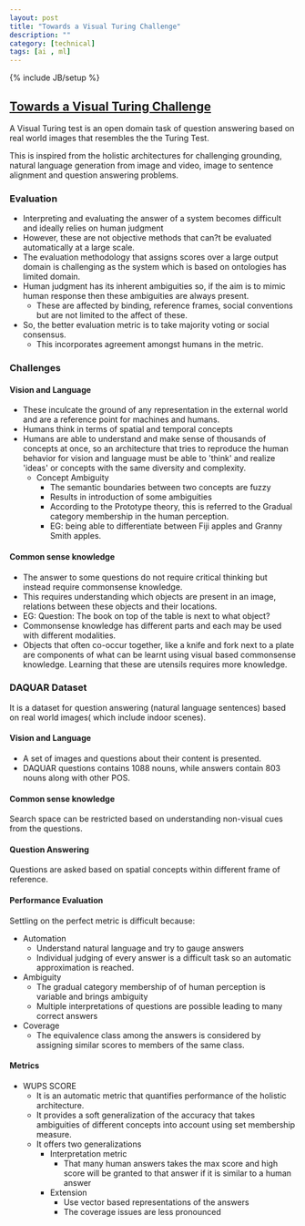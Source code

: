 ```yaml
---
layout: post
title: "Towards a Visual Turing Challenge"
description: ""
category: [technical]
tags: [ai , ml]
---
```

{% include JB/setup %}

## [Towards a Visual Turing Challenge]( http://arxiv.org/abs/1410.8027)A Visual Turing test is an open domain task of question answering based on real world images that resembles the the Turing Test. This is inspired from the holistic architectures for challenging grounding, natural language generation from image and video, image to sentence alignment and question answering problems. ### Evaluation-	Interpreting and evaluating the answer of a system becomes difficult and ideally relies on human judgment -	However, these are not objective methods that can?t be evaluated automatically at a large scale. -	The evaluation methodology that assigns scores over a large output domain is challenging as the system which is based on ontologies has limited domain. -	Human judgment has its inherent ambiguities so, if the aim is to mimic human response then these ambiguities are always present. 	- These are affected by binding, reference frames, social conventions but are not limited to the affect of these. -	So, the better evaluation metric is to take majority voting or social consensus.	- This incorporates agreement amongst humans in the metric.### Challenges #### Vision and Language - These inculcate the ground of any representation in the external world and are a reference point for machines and humans. - Humans think in terms of spatial and temporal concepts- Humans are able to understand and make sense of thousands of concepts at once, so an architecture that tries to reproduce the human behavior for vision and language must be able to 'think' and realize 'ideas' or concepts with the same diversity and complexity. 	- Concept Ambiguity 		- The semantic boundaries between two concepts are fuzzy 		- Results in introduction of some ambiguities		- According to the Prototype theory, this is referred to the Gradual category membership in the human perception. 		- EG: being able to differentiate between Fiji apples and Granny Smith apples. #### Common sense knowledge -	The answer to some questions do not require critical thinking but instead require commonsense knowledge. -	This requires understanding which objects are present in an image, relations between these objects and their locations. -	EG: Question: The book on top of the table is next to what object?-	Commonsense knowledge has different parts and each may be used with different modalities. -	Objects that often co-occur together, like a knife and fork next to a plate are components of what can be learnt using visual based commonsense knowledge. Learning that these are utensils requires more knowledge. ### DAQUAR DatasetIt is a dataset for question answering (natural language sentences) based on real world images( which include indoor scenes).#### Vision and Language -	A set of images and questions about their content is presented. -	DAQUAR questions contains 1088 nouns, while answers contain 803 nouns along with other POS. #### Common sense knowledge Search space can be restricted based on understanding non-visual cues from the questions. #### Question Answering Questions are asked based on spatial concepts within different frame of reference. #### Performance Evaluation Settling on the perfect metric is difficult because:
- Automation 	- Understand natural language and try to gauge answers	- Individual judging of every answer is a difficult task so an automatic approximation is reached.- Ambiguity 	- The gradual category membership of of human perception is variable and brings ambiguity	- Multiple interpretations of questions are possible leading to many correct answers- Coverage	- The equivalence class among the answers is considered by assigning similar scores to members of the same class.#### Metrics -	WUPS SCORE	- It is an automatic metric that quantifies performance of the holistic architecture.	- It provides a soft generalization of the accuracy that takes ambiguities of different concepts into account using set membership measure. 	- It offers two generalizations		- Interpretation metric 			- That many human answers takes the max score and high score will be granted to that answer if it is similar to a human answer		- Extension			- Use vector based representations of the answers 			- The coverage issues are less pronounced 